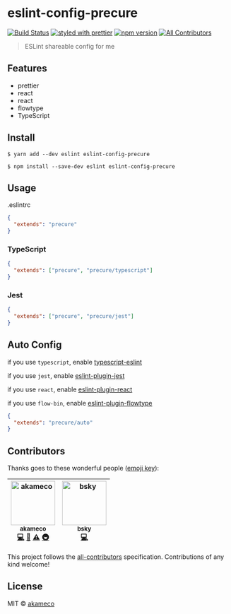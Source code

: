 # eslint-config-precure

[![Build Status](https://travis-ci.org/akameco/eslint-config-precure.svg?branch=master)](https://travis-ci.org/akameco/eslint-config-precure)
[![styled with prettier](https://img.shields.io/badge/styled_with-prettier-ff69b4.svg)](https://github.com/prettier/prettier)
[![npm version](https://badge.fury.io/js/eslint-config-precure.svg)](https://www.npmjs.com/package/eslint-config-precure)
[![All Contributors](https://img.shields.io/badge/all_contributors-2-orange.svg?style=flat-square)](#contributors)

> ESLint shareable config for me

## Features

- prettier
- react
- react
- flowtype
- TypeScript

## Install

```
$ yarn add --dev eslint eslint-config-precure
```

```
$ npm install --save-dev eslint eslint-config-precure
```

## Usage

.eslintrc

```json
{
  "extends": "precure"
}
```

### TypeScript

```json
{
  "extends": ["precure", "precure/typescript"]
}
```

### Jest

```json
{
  "extends": ["precure", "precure/jest"]
}
```

## Auto Config

if you use `typescript`, enable [typescript-eslint](https://github.com/typescript-eslint/typescript-eslint)

if you use `jest`, enable [eslint-plugin-jest](https://github.com/jest-community/eslint-plugin-jest)

if you use `react`, enable [eslint-plugin-react](https://github.com/yannickcr/eslint-plugin-react)

if you use `flow-bin`, enable [eslint-plugin-flowtype](https://github.com/gajus/eslint-plugin-flowtype)

```json
{
  "extends": "precure/auto"
}
```

## Contributors

Thanks goes to these wonderful people
([emoji key](https://github.com/kentcdodds/all-contributors#emoji-key)):

<!-- ALL-CONTRIBUTORS-LIST:START - Do not remove or modify this section -->
<!-- prettier-ignore -->
| [<img src="https://avatars2.githubusercontent.com/u/4002137?v=4" width="100px;" alt="akameco"/><br /><sub><b>akameco</b></sub>](http://akameco.github.io)<br />[💻](https://github.com/akameco/eslint-config-precure/commits?author=akameco "Code") [📖](https://github.com/akameco/eslint-config-precure/commits?author=akameco "Documentation") [⚠️](https://github.com/akameco/eslint-config-precure/commits?author=akameco "Tests") [🚇](#infra-akameco "Infrastructure (Hosting, Build-Tools, etc)") | [<img src="https://avatars3.githubusercontent.com/u/38746192?v=4" width="100px;" alt="bsky"/><br /><sub><b>bsky</b></sub>](https://bsky.moe)<br />[💻](https://github.com/akameco/eslint-config-precure/commits?author=imbsky "Code") |
| :---: | :---: |

<!-- ALL-CONTRIBUTORS-LIST:END -->

This project follows the
[all-contributors](https://github.com/kentcdodds/all-contributors)
specification. Contributions of any kind welcome!

## License

MIT © [akameco](http://akameco.github.io)
